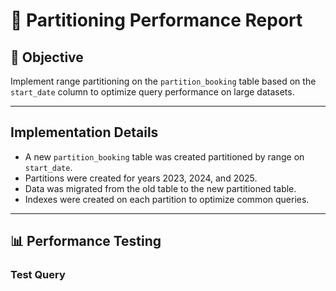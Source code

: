 # 🚀 Partitioning Performance Report

## 🎯 Objective

Implement range partitioning on the `partition_booking` table based on the `start_date` column to optimize query performance on large datasets.

---

## Implementation Details

- A new `partition_booking` table was created partitioned by range on `start_date`.
- Partitions were created for years 2023, 2024, and 2025.
- Data was migrated from the old table to the new partitioned table.
- Indexes were created on each partition to optimize common queries.

---

## 📊 Performance Testing

### Test Query


